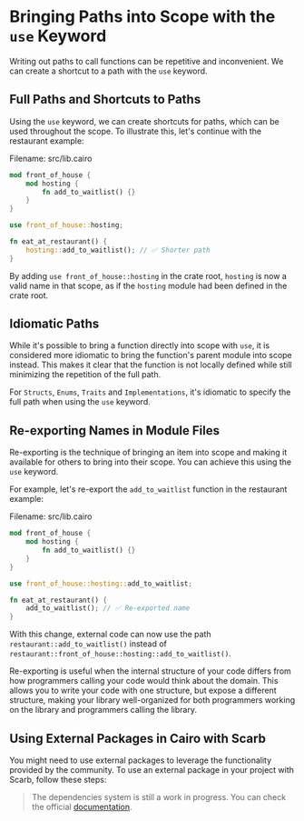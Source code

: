 # Bringing Paths into Scope with the `use` Keyword

Writing out paths to call functions can be repetitive and inconvenient. We can create a shortcut to a path with the `use` keyword.


## Full Paths and Shortcuts to Paths
Using the `use` keyword, we can create shortcuts for paths, which can be used throughout the scope. To illustrate this, let's continue with the restaurant example:

<span class="filename">Filename: src/lib.cairo</span>
```rs
mod front_of_house {
    mod hosting {
        fn add_to_waitlist() {}
    }
}

use front_of_house::hosting;

fn eat_at_restaurant() {
    hosting::add_to_waitlist(); // ✅ Shorter path
}
```

By adding `use front_of_house::hosting` in the crate root, `hosting` is now a valid name in that scope, as if the `hosting` module had been defined in the crate root.

## Idiomatic Paths
While it's possible to bring a function directly into scope with `use`, it is considered more idiomatic to bring the function's parent module into scope instead. This makes it clear that the function is not locally defined while still minimizing the repetition of the full path.

For `Structs`, `Enums`, `Traits` and `Implementations`, it's idiomatic to specify the full path when using the `use` keyword.


## Re-exporting Names in Module Files
Re-exporting is the technique of bringing an item into scope and making it available for others to bring into their scope. You can achieve this using the `use` keyword.

For example, let's re-export the `add_to_waitlist` function in the restaurant example:

<span class="filename">Filename: src/lib.cairo</span>
```rs
mod front_of_house {
    mod hosting {
        fn add_to_waitlist() {}
    }
}

use front_of_house::hosting::add_to_waitlist;

fn eat_at_restaurant() {
    add_to_waitlist(); // ✅ Re-exported name
}
```

With this change, external code can now use the path `restaurant::add_to_waitlist()` instead of `restaurant::front_of_house::hosting::add_to_waitlist()`.

Re-exporting is useful when the internal structure of your code differs from how programmers calling your code would think about the domain. This allows you to write your code with one structure, but expose a different structure, making your library well-organized for both programmers working on the library and programmers calling the library.

## Using External Packages in Cairo with Scarb
You might need to use external packages to leverage the functionality provided by the community. To use an external package in your project with Scarb, follow these steps:

> The dependencies system is still a work in progress. You can check the official [documentation](https://docs.swmansion.com/scarb/docs/guides/dependencies).
